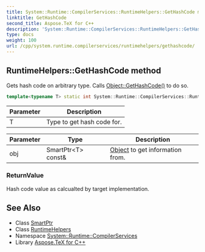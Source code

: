 ```yaml
---
title: System::Runtime::CompilerServices::RuntimeHelpers::GetHashCode method
linktitle: GetHashCode
second_title: Aspose.TeX for C++
description: 'System::Runtime::CompilerServices::RuntimeHelpers::GetHashCode method. Gets hash code on arbitrary type. Calls Object::GetHashCode() to do so in C++.'
type: docs
weight: 100
url: /cpp/system.runtime.compilerservices/runtimehelpers/gethashcode/
---
```

## RuntimeHelpers::GetHashCode method


Gets hash code on arbitrary type. Calls [Object::GetHashCode()](../../../system/object/gethashcode/) to do so.

```cpp
template<typename T> static int System::Runtime::CompilerServices::RuntimeHelpers::GetHashCode(SmartPtr<T> const &obj)
```


| Parameter | Description |
| --- | --- |
| T | Type to get hash code for. |

| Parameter | Type | Description |
| --- | --- | --- |
| obj | SmartPtr\<T\> const\& | [Object](../../../system/object/) to get information from. |

### ReturnValue

Hash code value as calcualted by target implementation.

## See Also

* Class [SmartPtr](../../../system/smartptr/)
* Class [RuntimeHelpers](../)
* Namespace [System::Runtime::CompilerServices](../../)
* Library [Aspose.TeX for C++](../../../)
